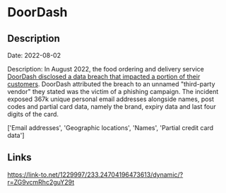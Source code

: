 # DoorDash

## Description

Date: 2022-08-02

Description:
In August 2022, the food ordering and delivery service <a href="https://mashable.com/article/doordash-hack-customer-details-exposed" target="_blank" rel="noopener">DoorDash disclosed a data breach that impacted a portion of their customers</a>. DoorDash attributed the breach to an unnamed &quot;third-party vendor&quot; they stated was the victim of a phishing campaign. The incident exposed 367k unique personal email addresses alongside names, post codes and partial card data, namely the brand, expiry data and last four digits of the card.


['Email addresses', 'Geographic locations', 'Names', 'Partial credit card data']

## Links

https://link-to.net/1229997/233.24704196473613/dynamic/?r=ZG9vcmRhc2guY29t